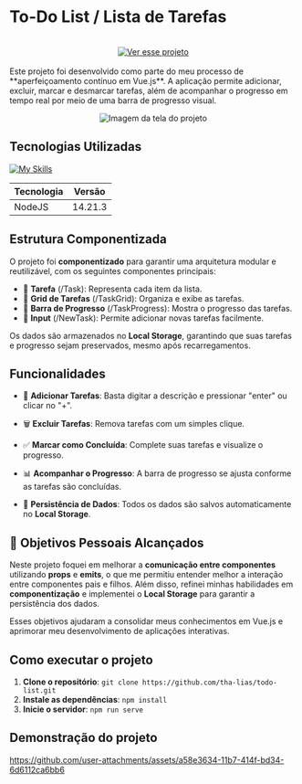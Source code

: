 # To-Do List / Lista de Tarefas
 <br>

<div align="center">
  <a href="https://tha-lias.github.io/todo-list/" target="_blank" rel="noopener noreferrer">
    <img src="https://img.shields.io/badge/Ver%20esse%20projeto-blue?style=for-the-badge&logo=github&logoColor=white" alt="Ver esse projeto">
  </a>
</div>



 <br>
Este projeto foi desenvolvido como parte do meu processo de **aperfeiçoamento contínuo em Vue.js**. A aplicação permite adicionar, excluir, marcar e desmarcar tarefas, além de acompanhar o progresso em tempo real por meio de uma barra de progresso visual.

<p align="center">
  <img src="https://github.com/user-attachments/assets/0c49679f-107c-410d-8a4b-7aec85220835" alt="Imagem da tela do projeto"/>
</p>

## Tecnologias Utilizadas

[![My Skills](https://skillicons.dev/icons?i=vue,css,js)](https://skillicons.dev)


| Tecnologia | Versão |
|------------|--------|
| NodeJS     | 14.21.3 |

## Estrutura Componentizada

O projeto foi **componentizado** para garantir uma arquitetura modular e reutilizável, com os seguintes componentes principais:

- 🧩 **Tarefa** (/Task): Representa cada item da lista.
- 🧩 **Grid de Tarefas** (/TaskGrid): Organiza e exibe as tarefas.
- 🧩 **Barra de Progresso** (/TaskProgress): Mostra o progresso das tarefas.
- 🧩 **Input** (/NewTask): Permite adicionar novas tarefas facilmente.

Os dados são armazenados no **Local Storage**, garantindo que suas tarefas e progresso sejam preservados, mesmo após recarregamentos.

## Funcionalidades

- 🎯 **Adicionar Tarefas**: Basta digitar a descrição e pressionar "enter" ou clicar no "+".

- 🗑️ **Excluir Tarefas**: Remova tarefas com um simples clique.

- ✅ **Marcar como Concluída**: Complete suas tarefas e visualize o progresso.

- 📊 **Acompanhar o Progresso**: A barra de progresso se ajusta conforme as tarefas são concluídas.

- 💾 **Persistência de Dados**: Todos os dados são salvos automaticamente no **Local Storage**.


## 🎯 Objetivos Pessoais Alcançados

Neste projeto foquei em melhorar a **comunicação entre componentes** utilizando **props** e **emits**, o que me permitiu entender melhor a interação entre componentes pais e filhos. Além disso, refinei minhas habilidades em **componentização** e implementei o **Local Storage** para garantir a persistência dos dados.

Esses objetivos ajudaram a consolidar meus conhecimentos em Vue.js e aprimorar meu desenvolvimento de aplicações interativas.

## Como executar o projeto

1. **Clone o repositório**: `git clone https://github.com/tha-lias/todo-list.git`
2. **Instale as dependências**: `npm install`
3. **Inicie o servidor**: `npm run serve`

## Demonstração do projeto

https://github.com/user-attachments/assets/a58e3634-11b7-414f-bd34-6d6112ca6bb6




